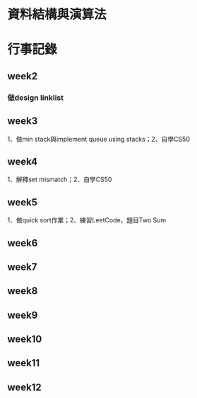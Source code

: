 # 資料結構與演算法

# 行事記錄
## week2 
### 做design linklist
## week3 
1、做min stack與implement queue using stacks；2、自學CS50
## week4
1、解釋set mismatch；2、自學CS50
## week5
1、做quick sort作業；2、練習LeetCode，題目Two Sum
## week6
## week7
## week8
## week9
## week10
## week11
## week12
